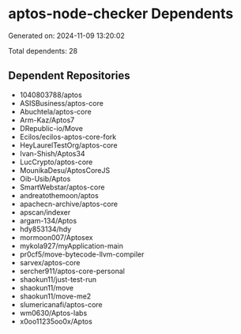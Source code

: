 # aptos-node-checker Dependents

Generated on: 2024-11-09 13:20:02

Total dependents: 28

## Dependent Repositories

- 1040803788/aptos
- ASISBusiness/aptos-core
- Abuchtela/aptos-core
- Arm-Kaz/Aptos7
- DRepublic-io/Move
- Ecilos/ecilos-aptos-core-fork
- HeyLaurelTestOrg/aptos-core
- Ivan-Shish/Aptos34
- LucCrypto/aptos-core
- MounikaDesu/AptosCoreJS
- Oib-Usib/Aptos
- SmartWebstar/aptos-core
- andreatothemoon/aptos
- apachecn-archive/aptos-core
- apscan/indexer
- argam-134/Aptos
- hdy853134/hdy
- mormoon007/Aptosex
- mykola927/myApplication-main
- pr0cf5/move-bytecode-llvm-compiler
- sarvex/aptos-core
- sercher911/aptos-core-personal
- shaokun11/just-test-run
- shaokun11/move
- shaokun11/move-me2
- slumericanafi/aptos-core
- wm0630/Aptos-labs
- x0oo11235oo0x/Aptos

